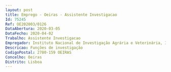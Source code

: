 ```yaml
--- 
layout: post
title: Emprego - Oeiras - Assistente Investigacao
Id: 75245
Ref: OE202003/0126
DataAbertura: 2020-03-05
DataFecho: 2020-04-02
Trabalho: Assistente Investigacao
Empregador: Instituto Nacional de Investigação Agrária e Veterinária, I.P.
Descricao: Funções de investigação
CodigoPostal: 2780-159 OEIRAS
Concelho: Oeiras
Distrito: Lisboa
--- 
```

